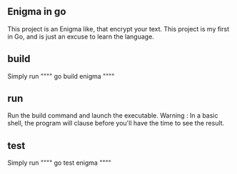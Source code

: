 ## Enigma in go

This project is an Enigma like, that encrypt your text. This project is my first in Go, and is just an excuse to learn the language.

## build

Simply run
""""
go build enigma
""""

## run
Run the build command and launch the executable.
Warning : In a basic shell, the program will clause before you'll have the time to see the result.

## test
Simply run
""""
go test enigma
""""
